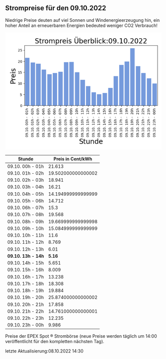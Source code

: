 
## Strompreise für den 09.10.2022

Niedrige Preise deuten auf viel Sonnen und Windenergieerzeugung hin, ein hoher Anteil an erneuerbaren Energien bedeuted weniger CO2 Verbrauch!

![Strompreis übersicht](imgs/strompreis_uebersicht.png)

| Stunde | Preis in Cent/kWh |
|---|---|
| 09.10. 00h -  01h | 21.613 | 
| 09.10. 01h -  02h | 19.502000000000002 | 
| 09.10. 02h -  03h | 18.941 | 
| 09.10. 03h -  04h | 16.21 | 
| 09.10. 04h -  05h | 14.194999999999999 | 
| 09.10. 05h -  06h | 14.712 | 
| 09.10. 06h -  07h | 15.3 | 
| 09.10. 07h -  08h | 19.568 | 
| 09.10. 08h -  09h | 19.669999999999998 | 
| 09.10. 09h -  10h | 15.084999999999999 | 
| 09.10. 10h -  11h | 11.6 | 
| 09.10. 11h -  12h | 8.769 | 
| 09.10. 12h -  13h | 6.01 | 
| **09.10. 13h -  14h** | **5.16** | 
| 09.10. 14h -  15h | 5.651 | 
| 09.10. 15h -  16h | 8.009 | 
| 09.10. 16h -  17h | 13.238 | 
| 09.10. 17h -  18h | 18.308 | 
| 09.10. 18h -  19h | 19.884 | 
| 09.10. 19h -  20h | 25.874000000000002 | 
| 09.10. 20h -  21h | 17.858 | 
| 09.10. 21h -  22h | 14.761000000000001 | 
| 09.10. 22h -  23h | 12.235 | 
| 09.10. 23h -  00h | 9.986 | 

Preise der EPEX Spot ® Strombörse (neue Preise werden täglich um 14:00 veröffentlicht für den kompletten nächsten Tag).

letzte Aktualisierung:08.10.2022 14:30